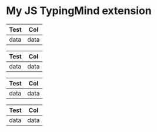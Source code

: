 # My JS TypingMind extension


| Test | Col |
| --- | --- |
| data | data |


| Test | Col |
| - | - |
| data | data |

| Test | Col |
| --- | --- |
| data | data |

| Test | Col |
| --------- | --------- |
| data | data |
